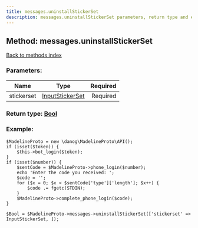 ```yaml
---
title: messages.uninstallStickerSet
description: messages.uninstallStickerSet parameters, return type and example
---
```

## Method: messages.uninstallStickerSet  
[Back to methods index](index.md)


### Parameters:

| Name     |    Type       | Required |
|----------|:-------------:|---------:|
|stickerset|[InputStickerSet](../types/InputStickerSet.md) | Required|


### Return type: [Bool](../types/Bool.md)

### Example:


```
$MadelineProto = new \danog\MadelineProto\API();
if (isset($token)) {
    $this->bot_login($token);
}
if (isset($number)) {
    $sentCode = $MadelineProto->phone_login($number);
    echo 'Enter the code you received: ';
    $code = '';
    for ($x = 0; $x < $sentCode['type']['length']; $x++) {
        $code .= fgetc(STDIN);
    }
    $MadelineProto->complete_phone_login($code);
}

$Bool = $MadelineProto->messages->uninstallStickerSet(['stickerset' => InputStickerSet, ]);
```